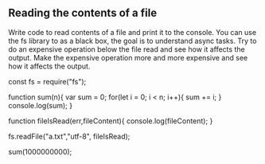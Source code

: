 ## Reading the contents of a file

Write code to read contents of a file and print it to the console.
You can use the fs library to as a black box, the goal is to understand async tasks.
Try to do an expensive operation below the file read and see how it affects the output.
Make the expensive operation more and more expensive and see how it affects the output.

const fs = require("fs");

function sum(n){
var sum = 0;
for(let i = 0; i < n; i++){
sum += i;
}
console.log(sum);
}

function fileIsRead(err,fileContent){
console.log(fileContent);
}

fs.readFile("a.txt","utf-8", fileIsRead);

sum(1000000000);
